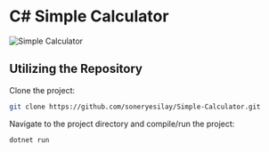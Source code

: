 # C# Simple Calculator

![Simple Calculator](https://github.com/soneryesilay/BasicCalculator/assets/122547220/85eb8d79-b4d5-4ef2-81e3-c8e0601f89b5)

## Utilizing the Repository

Clone the project:

```bash
git clone https://github.com/soneryesilay/Simple-Calculator.git
```
Navigate to the project directory and compile/run the project:
```bash
dotnet run
